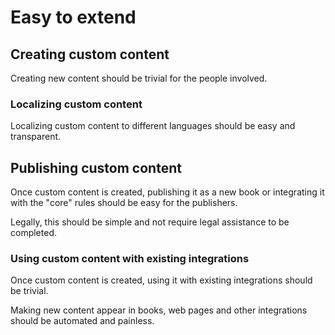 # Easy to extend

## Creating custom content

Creating new content should be trivial for the people involved.

### Localizing custom content

Localizing custom content to different languages should be easy and transparent.

## Publishing custom content

Once custom content is created, publishing it as a new book or integrating it with the "core" rules should be easy for the publishers.

Legally, this should be simple and not require legal assistance to be completed.

### Using custom content with existing integrations

Once custom content is created, using it with existing integrations should be trivial.

Making new content appear in books, web pages and other integrations should be automated and painless.